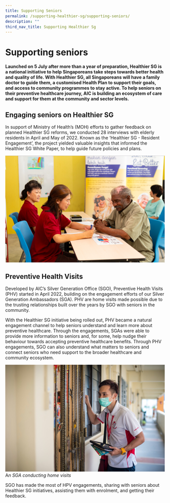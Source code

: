 ```yaml
---
title: Supporting Seniors
permalink: /supporting-healthier-sg/supporting-seniors/
description: ""
third_nav_title: Supporting Healthier Sg
---
```

# Supporting seniors
**Launched on 5 July after more than a year of preparation, Healthier SG is a national initiative to help Singaporeans take steps towards better health and quality of life. With Healthier SG, all Singaporeans will have a family doctor to guide them, a customised Health Plan to support their goals, and access to community programmes to stay active. To help seniors on their preventive healthcare journey, AIC is building an ecosystem of care and support for them at the community and sector levels.**

## Engaging seniors on Healthier SG 
In support of Ministry of Health’s (MOH) efforts to gather feedback on planned Healthier SG reforms, we conducted 28 interviews with elderly residents in April and May of 2022. Known as the ‘Healthier SG - Resident Engagement’, the project yielded valuable insights that informed the Healthier SG White Paper, to help guide future policies and plans.

![](/images/supporting-seniors-image4.png)

## Preventive Health Visits
Developed by AIC’s Silver Generation Office (SGO), Preventive Health Visits (PHV) started in April 2022, building on the engagement efforts of our Silver Generation Ambassadors (SGA). PHV are home visits made possible due to the trusting relationships built over the years by SGO with seniors in the community.

With the Healthier SG initiative being rolled out, PHV became a natural engagement channel to help seniors understand and learn more about preventive healthcare. Through the engagements, SGAs were able to provide more information to seniors and, for some, help nudge their behaviour towards accepting preventive healthcare benefits. Through PHV engagements, SGO can also understand what matters to seniors and connect seniors who need support to the broader healthcare and community ecosystem.

![](/images/preventive-health-visits.jpeg)
A*n SGA conducting home visits*

SGO has made the most of HPV engagements, sharing with seniors about Healthier SG initiatives, assisting them with enrolment, and getting their feedback.